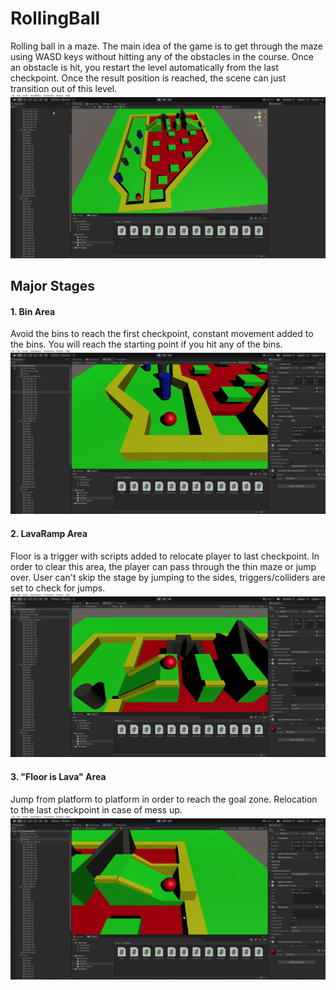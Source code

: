 # RollingBall
Rolling ball in a maze. The main idea of the game is to get through the maze using WASD keys without hitting any of the obstacles in the course. Once an obstacle is hit, you restart the level automatically from the last checkpoint. Once the result position is reached, the scene can just transition out of this level.
![](imgs/GameField.gif)

## Major Stages

#### 1. Bin Area
Avoid the bins to reach the first checkpoint, constant movement added to the bins. You will reach the starting point if you hit any of the bins.
![](imgs/FirstPart.gif)


#### 2. LavaRamp Area
Floor is a trigger with scripts added to relocate player to last checkpoint. In order to clear this area, the player can pass through the thin maze or jump over. User can't skip the stage by jumping to the sides, triggers/colliders are set to check for jumps.
![](imgs/SecondPart.gif)

#### 3. "Floor is Lava" Area
Jump from platform to platform in order to reach the goal zone. Relocation to the last checkpoint in case of mess up.
![](imgs/ThirdPart.gif)
